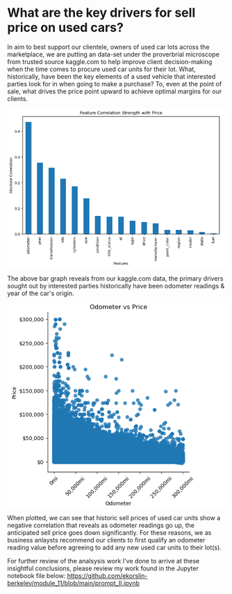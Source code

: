 # What are the key drivers for sell price on used cars?

In aim to best support our clientele, owners of used car lots across the marketplace, we are putting an data-set under the proverbrial microscope from trusted source kaggle.com to help improve client decision-making when the time comes to procure used car units for their 
lot.  What, historically, have been the key elements of a used vehicle that interested parties look for in when going to make a purchase?  To, even at the point of sale, what drives the price point upward to achieve optimal margins for our clients.  

![Logo](independent_variables.png)

The above bar graph reveals from our kaggle.com data, the primary drivers sought out by interested parties historically have been odometer readings & year of the car's origin.  

![Odometer_influence_on_sell_price](odometer_vs._price.png)

When plotted, we can see that historic sell prices of used car units show a negative correlation that reveals as odometer readings go up, the anticipated sell price goes down significantly.  For these reasons, we as business anlaysts recommend our clients to first qualify an odometer reading value before agreeing to add any new used car units to their lot(s).

For further review of the analsysis work I've done to arrive at these insightful conclusions, please review my work found in the Jupyter notebook file below:
https://github.com/ekorslin-berkeley/module_11/blob/main/prompt_II.ipynb 
